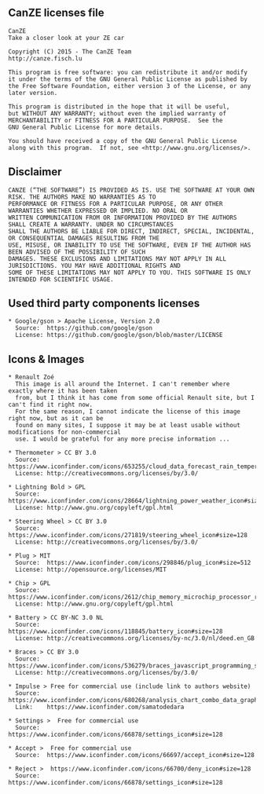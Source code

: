 CanZE licenses file
-------------------

    CanZE
    Take a closer look at your ZE car

    Copyright (C) 2015 - The CanZE Team
    http://canze.fisch.lu

    This program is free software: you can redistribute it and/or modify
    it under the terms of the GNU General Public License as published by
    the Free Software Foundation, either version 3 of the License, or any
    later version.

    This program is distributed in the hope that it will be useful,
    but WITHOUT ANY WARRANTY; without even the implied warranty of
    MERCHANTABILITY or FITNESS FOR A PARTICULAR PURPOSE.  See the
    GNU General Public License for more details.

    You should have received a copy of the GNU General Public License
    along with this program.  If not, see <http://www.gnu.org/licenses/>.


Disclaimer
----------

    CANZE (“THE SOFTWARE”) IS PROVIDED AS IS. USE THE SOFTWARE AT YOUR OWN RISK. THE AUTHORS MAKE NO WARRANTIES AS TO
    PERFORMANCE OR FITNESS FOR A PARTICULAR PURPOSE, OR ANY OTHER WARRANTIES WHETHER EXPRESSED OR IMPLIED. NO ORAL OR
    WRITTEN COMMUNICATION FROM OR INFORMATION PROVIDED BY THE AUTHORS SHALL CREATE A WARRANTY. UNDER NO CIRCUMSTANCES
    SHALL THE AUTHORS BE LIABLE FOR DIRECT, INDIRECT, SPECIAL, INCIDENTAL, OR CONSEQUENTIAL DAMAGES RESULTING FROM THE
    USE, MISUSE, OR INABILITY TO USE THE SOFTWARE, EVEN IF THE AUTHOR HAS BEEN ADVISED OF THE POSSIBILITY OF SUCH
    DAMAGES. THESE EXCLUSIONS AND LIMITATIONS MAY NOT APPLY IN ALL JURISDICTIONS. YOU MAY HAVE ADDITIONAL RIGHTS AND
    SOME OF THESE LIMITATIONS MAY NOT APPLY TO YOU. THIS SOFTWARE IS ONLY INTENDED FOR SCIENTIFIC USAGE.


Used third party components licenses
------------------------------------

    * Google/gson > Apache License, Version 2.0
      Source:  https://github.com/google/gson
      License: https://github.com/google/gson/blob/master/LICENSE


Icons & Images
--------------

    * Renault Zoé
      This image is all around the Internet. I can't remember where exactly where it has been taken
      from, but I think it has come from some official Renault site, but I can't find it right now.
      For the same reason, I cannot indicate the license of this image right now, but as it can be
      found on many sites, I suppose it may be at least usable without modifications for non-commercial
      use. I would be grateful for any more precise information ...

    * Thermometer > CC BY 3.0
      Source:  https://www.iconfinder.com/icons/653255/cloud_data_forecast_rain_temperature_thermometer_thermometre_icon#size=128
      License: http://creativecommons.org/licenses/by/3.0/

    * Lightning Bold > GPL
      Source:  https://www.iconfinder.com/icons/28664/lightning_power_weather_icon#size=128
      License: http://www.gnu.org/copyleft/gpl.html

    * Steering Wheel > CC BY 3.0
      Source:  https://www.iconfinder.com/icons/271819/steering_wheel_icon#size=128
      License: http://creativecommons.org/licenses/by/3.0/

    * Plug > MIT
      Source:  https://www.iconfinder.com/icons/298846/plug_icon#size=512
      License: http://opensource.org/licenses/MIT

    * Chip > GPL
      Source:  https://www.iconfinder.com/icons/2612/chip_memory_microchip_processor_ram_icon#size=128
      License: http://www.gnu.org/copyleft/gpl.html

    * Battery > CC BY-NC 3.0 NL
      Source:  https://www.iconfinder.com/icons/118845/battery_icon#size=128
      License: http://creativecommons.org/licenses/by-nc/3.0/nl/deed.en_GB

    * Braces > CC BY 3.0
      Source:  https://www.iconfinder.com/icons/536279/braces_javascript_programming_script_icon#size=128
      License: http://creativecommons.org/licenses/by/3.0/

    * Impulse > Free for commercial use (include link to authors website)
      Source:  https://www.iconfinder.com/icons/680268/analysis_chart_combo_data_graph_icon#size=128
      Link:    https://www.iconfinder.com/samatodedara

    * Settings >  Free for commercial use
      Source:  https://www.iconfinder.com/icons/66878/settings_icon#size=128

    * Accept >  Free for commercial use
      Source:  https://www.iconfinder.com/icons/66697/accept_icon#size=128

    * Reject >  https://www.iconfinder.com/icons/66700/deny_icon#size=128
      Source:  https://www.iconfinder.com/icons/66878/settings_icon#size=128
